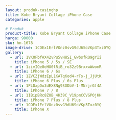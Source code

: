 ```yaml
---
layout: produk-casinghp
title: Kobe Bryant Collage iPhone Case
categories: apple

# Produk
product-title: Kobe Bryant Collage iPhone Case
harga: 90000
sku: hn-1678
image-drive: 1COEx1ErlVOnz0svG9dU6SoVKp3Txz0YQ
gallery:
  - url: 1VKOFbfAX42vPu5vH8SI_GwbsfRQ9gYIi
    title: iPhone 5 / 5s / SE
  - url: 1zivIQe0eHU0lRiB_ro32z9BrxxwWwonR
    title: iPhone 6 / 6s
  - url: 1ZVCZjWdzEpL1KATqKod4-rTs-j_JjUtK
    title: iPhone 6 Plus / 6s Plus
  - url: 1PLDxpDo3dEX8Ng9SODbV-1-MNrjrGf4A
    title: iPhone 7 / 8
  - url: 1IBipBRc8ZUB_4K39C_V19pmCCVGPOjKH
    title: iPhone 7 Plus / 8 Plus
  - url: 1COEx1ErlVOnz0svG9dU6SoVKp3Txz0YQ
    title: iPhone X
---
```

